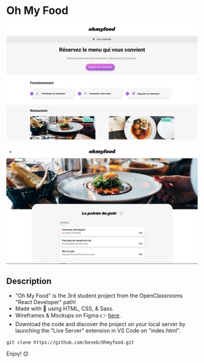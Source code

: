 # Oh My Food

![screenshots](./assets/images/screenshots/homepage.png)

![screenshots](./assets/images/screenshots/menu.png)

## Description

- "Oh My Food" is the 3rd student project from the OpenClassrooms "React Developer" path!
- Made with 💖 using HTML, CSS, & Sass.
- Wireframes & Mockups on Figma 👉 [here](<https://www.figma.com/file/t4449fzDnwGYmzuwQdu87V/Maquettes-Ohmyfood-(mobile-et-desktop)?type=design&node-id=25368-627&mode=design&t=ahWMOybV6JaIjvQG-0>).
- Download the code and discover the project on your local server by launching the "Live Server" extension in VS Code on "index.html".

```terminal
git clone https://github.com/beseb/Ohmyfood.git
```

Enjoy! 😊
